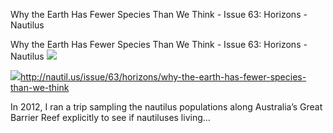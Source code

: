 Why the Earth Has Fewer Species Than We Think - Issue 63: Horizons - Nautilus

Why the Earth Has Fewer Species Than We Think - Issue 63: Horizons - Nautilus
![](../_resources/947036cca97d5061201fe3cd8b2e251b.png)

![](../_resources/34e1cac9ce5caca8b552dfcc7438a7cd.png)http://nautil.us/issue/63/horizons/why-the-earth-has-fewer-species-than-we-think

In 2012, I ran a trip sampling the nautilus populations along Australia’s Great Barrier Reef explicitly to see if nautiluses living&#8230;